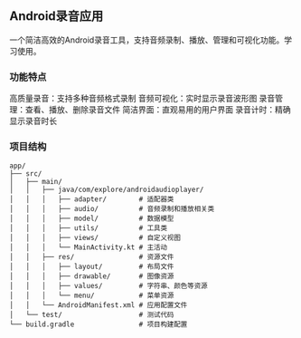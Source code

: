 ## Android录音应用
一个简洁高效的Android录音工具，支持音频录制、播放、管理和可视化功能。学习使用。
### 功能特点
高质量录音：支持多种音频格式录制
音频可视化：实时显示录音波形图
录音管理：查看、播放、删除录音文件
简洁界面：直观易用的用户界面
录音计时：精确显示录音时长


### 项目结构
```
app/
├── src/
│   ├── main/
│   │   ├── java/com/explore/androidaudioplayer/
│   │   │   ├── adapter/        # 适配器类
│   │   │   ├── audio/          # 音频录制和播放相关类
│   │   │   ├── model/          # 数据模型
│   │   │   ├── utils/          # 工具类
│   │   │   ├── views/          # 自定义视图
│   │   │   └── MainActivity.kt # 主活动
│   │   ├── res/                # 资源文件
│   │   │   ├── layout/         # 布局文件
│   │   │   ├── drawable/       # 图像资源
│   │   │   ├── values/         # 字符串、颜色等资源
│   │   │   └── menu/           # 菜单资源
│   │   └── AndroidManifest.xml # 应用配置文件
│   └── test/                   # 测试代码
└── build.gradle                # 项目构建配置
```

